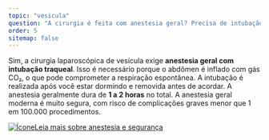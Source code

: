 ```yaml
---
topic: "vesicula"
question: "A cirurgia é feita com anestesia geral? Precisa de intubação? Quanto tempo a anestesia dura?"
order: 5
sitemap: false
---
```


Sim, a cirurgia laparoscópica de vesícula exige **anestesia geral com intubação traqueal**. Isso é necessário porque o abdômen é inflado com gás CO₂, o que pode comprometer a respiração espontânea. A intubação é realizada após você estar dormindo e removida antes de acordar. A anestesia geralmente dura de **1 a 2 horas** no total. A anestesia geral moderna é muito segura, com risco de complicações graves menor que 1 em 100.000 procedimentos.

<p><a href="{% link _posts/2025-10-13-cirurgia-vesicula-riscos-seguranca.md %}">
  <img src="/assets/images/icon-document.svg" class="icon" alt="Ícone" />Leia mais sobre anestesia e segurança</a></p>
